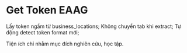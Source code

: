 # Get Token EAAG

Lấy token ngầm từ business_locations;
Không chuyển tab khi extract;
Tự động detect token format mới;

Tiện ích chỉ nhằm mục đích nghiên cứu, học tập. 
